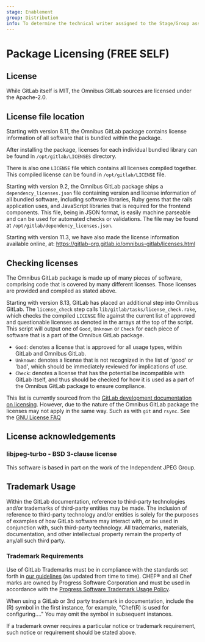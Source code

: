 ```yaml
---
stage: Enablement
group: Distribution
info: To determine the technical writer assigned to the Stage/Group associated with this page, see https://about.gitlab.com/handbook/engineering/ux/technical-writing/#assignments
---
```


# Package Licensing **(FREE SELF)**

## License

While GitLab itself is MIT, the Omnibus GitLab sources are licensed under the Apache-2.0.

## License file location

Starting with version 8.11, the Omnibus GitLab package contains license
information of all software that is bundled within the package.

After installing the package, licenses for each individual bundled library
can be found in `/opt/gitlab/LICENSES` directory.

There is also one `LICENSE` file which contains all licenses compiled together.
This compiled license can be found in `/opt/gitlab/LICENSE` file.

Starting with version 9.2, the Omnibus GitLab package ships a
`dependency_licenses.json` file containing version and license information of
all bundled software, including software libraries, Ruby gems that the rails
application uses, and JavaScript libraries that is required for the frontend
components. This file, being in JSON format, is easily machine parseable and
can be used for automated checks or validations. The file may be found at
`/opt/gitlab/dependency_licenses.json`.

Starting with version 11.3, we have also made the license information available
online, at: <https://gitlab-org.gitlab.io/omnibus-gitlab/licenses.html>

## Checking licenses

The Omnibus GitLab package is made up of many pieces of software, comprising code
that is covered by many different licenses. Those licenses are provided and
compiled as stated above.

Starting with version 8.13, GitLab has placed an additional step into
Omnibus GitLab. The `license_check` step calls
`lib/gitlab/tasks/license_check.rake`, which checks the compiled `LICENSE` file
against the current list of approved and questionable licenses as denoted in the
arrays at the top of the script. This script will output one of `Good`,
`Unknown` or `Check` for each piece of software that is a part of the
Omnibus GitLab package.

- `Good`: denotes a license that is approved for all usage types, within GitLab and
  Omnibus GitLab.
- `Unknown`: denotes a license that is not recognized in the list of 'good' or 'bad',
  which should be immediately reviewed for implications of use.
- `Check`: denotes a license that has the potential be incompatible with GitLab itself,
  and thus should be checked for how it is used as a part of the Omnibus GitLab package
  to ensure compliance.

This list is currently sourced from the [GitLab development documentation on licensing](https://gitlab.com/gitlab-org/gitlab-foss/blob/master/doc/development/licensing.md).
However, due to the nature of the Omnibus GitLab package the licenses may not apply
in the same way. Such as with `git` and `rsync`. See the [GNU License FAQ](https://www.gnu.org/licenses/gpl-faq.en.html#MereAggregation)

## License acknowledgements

### libjpeg-turbo - BSD 3-clause license

This software is based in part on the work of the Independent JPEG Group.

## Trademark Usage

Within the GitLab documentation, reference to third-party technologies and/or trademarks of third-party entities may be made. The inclusion of reference to third-party technology and/or entities is solely for the purposes of examples of how GitLab software may interact with, or be used in conjunction with, such third-party technology.
All trademarks, materials, documentation, and other intellectual property remain the property of any/all such third party.

### Trademark Requirements

Use of GitLab Trademarks must be in compliance with the standards set forth in [our guidelines](https://about.gitlab.com/handbook/marketing/corporate-marketing/brand-activation/trademark-guidelines/) (as updated from time to time).
CHEF® and all Chef marks are owned by Progress Software Corporation and must be used in accordance with the [Progress Software Trademark Usage Policy](https://www.progress.com/legal/trademarks).

When using a GitLab or 3rd party trademark in documentation, include the (R) symbol in the first instance, for example, "Chef(R) is used for configuring...." You may omit the symbol in subsequent instances.

If a trademark owner requires a particular notice or trademark requirement, such notice or requirement should be stated above.

